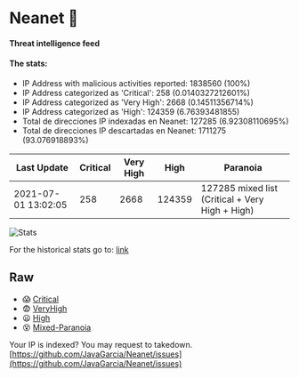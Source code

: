 # Neanet :hocho:
#### Threat intelligence feed
#### The stats:

- IP Address with malicious activities reported: 1838560 (100%)
- IP Address categorized as 'Critical':  258 (0.0140327212601%)
- IP Address categorized as 'Very High':  2668 (0.14511356714%)
- IP Address categorized as 'High':  124359 (6.76393481855)
- Total de direcciones IP indexadas en Neanet:  127285 (6.92308110695%)
- Total de direcciones IP descartadas en Neanet:  1711275 (93.076918893%)

| Last Update | Critical | Very High | High | Paranoia |
| --- | --- | --- | --- | --- |
| 2021-07-01 13:02:05 | 258 | 2668 | 124359 | 127285 mixed list (Critical + Very High + High)|

![Stats](https://docs.google.com/spreadsheets/d/e/2PACX-1vSnaNMIXVabIpDJjufMlzH7poXnshF3mgd8Is1g9ytUEzVsP5my4Trn8f-xkoLLQ38xpL3HtmUexLo6/pubchart?oid=501124687&format=image)

For the historical stats go to: [link](/stats.csv)
## Raw
- :scream: [Critical](https://raw.githubusercontent.com/JavaGarcia/Neanet/master/blacklists/neanet_critical.txt)
- :fearful: [VeryHigh](https://raw.githubusercontent.com/JavaGarcia/Neanet/master/blacklists/neanet_veryHigh.txtt)
- :frowning: [High](https://raw.githubusercontent.com/JavaGarcia/Neanet/master/blacklists/neanet_high.txt)
- :dizzy_face: [Mixed-Paranoia](https://raw.githubusercontent.com/JavaGarcia/Neanet/master/blacklists/neanet_all.txt)


Your IP is indexed? You may request to takedown. [https://github.com/JavaGarcia/Neanet/issues](https://github.com/JavaGarcia/Neanet/issues)









































































































































































































































































































































































































































































































































































































































































































































































































































































































































































































































































































































































































































































































































































































































































































































































































































































































































































































































































































































































































































































































































































































































































































































































































































































































































































































































































































































































































































































































































































































































































































































































































































































































































































































































































































































































































































































































































































































































































































































































































































































































































































































































































































































































































































































































































































































































































































































































































































































































































































































































































































































































































































































































































































































































































































































































































































































































































































































































































































































































































































































































































































































































































































































































































































































































































































































































































































































































































































































































































































































































































































































































































































































































































































































































































































































